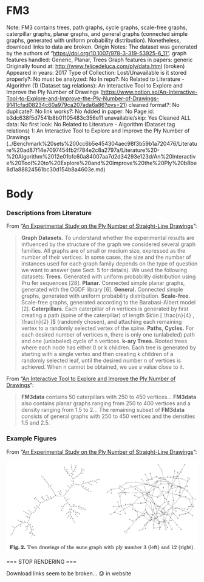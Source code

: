 # FM3

Note: FM3 contains trees, path graphs, cycle graphs, scale-free graphs, caterpillar graphs, planar graphs, and general graphs (connected simple graphs, generated with uniform probability distribution). Nonetheless, download links to data are broken.
Origin Notes: The dataset was generated by the authors of “https://doi.org/10.1007/978-3-319-53925-6_11”.
graph features handled: Generic, Planar, Trees
Graph features in papers: generic
Originally found at: http://www.felicedeluca.com/ply/data.html (broken)
Appeared in years: 2017
Type of Collection: Lost/Unavailable
is it stored properly?: No
must be analyzed: No
In repo?: No
Related to Literature - Algorithm (1) (Dataset tag relations): An Interactive Tool to Explore and Improve the Ply Number of Drawings (https://www.notion.so/An-Interactive-Tool-to-Explore-and-Improve-the-Ply-Number-of-Drawings-9141cfad08234c60a979ca207ada6a86?pvs=21)
cleaned format?: No
duplicate?: No
link works?: No
Added in paper: No
Page id: b3dc638f5d7541b8b01105483c356e11
unavailable/skip: Yes
Cleaned ALL data: No
first look: No
Related to Literature - Algorithm (Dataset tag relations) 1: An Interactive Tool to Explore and Improve the Ply Number of Drawings (../Benchmark%20sets%200cc6b5e454304aec98f3b59b1a720476/Literature%20ad87f14e7097454fb2f784e2c8a2797a/Literature%20-%20Algorithm%2012e01bfc60a84007aa7d2d34293e123d/An%20Interactive%20Tool%20to%20Explore%20and%20Improve%20the%20Ply%20b8be8d1a88824561bc30d154b8a4603e.md)

# Body

### Descriptions from Literature

From “[An Experimental Study on the Ply Number of Straight-Line Drawings](https://doi.org/10.1007/978-3-319-53925-6_11)”:

> **Graph Datasets.** To understand whether the experimental results are influenced by the structure of the graph we considered several graph families. All graphs are of small or medium size, expressed as the number of their vertices. In some cases, the size and the number of instances used for each graph family depends on the type of question we want to answer (see Sect. 5 for details). We used the following datasets:
**Trees.** Generated with uniform probability distribution using Pru ̈fer sequences [28].
**Planar.** Connected simple planar graphs, generated with the OGDF library [6].
**General.** Connected simple graphs, generated with uniform probability distribution.
**Scale-free.** Scale-free graphs, generated according to the Barabasi-Albert model [2].
**Caterpillars.** Each caterpillar of n vertices is generated by first creating a path (spine of the caterpillar) of length $k\in [ \frac{n}{4} , \frac{n}{2} ]$ (randomly chosen), and attaching each remaining vertex to a randomly selected vertex of the spine.
**Paths, Cycles.** For each desired number of vertices n, there is only one (unlabeled) path and one (unlabeled) cycle of n vertices.
**k-ary Trees.** Rooted trees where each node has either 0 or k children. Each tree is generated by starting with a single vertex and then creating k children of a randomly selected leaf, until the desired number n of vertices is achieved. When n cannot be obtained, we use a value close to it.
> 

From “[An Interactive Tool to Explore and Improve the Ply Number of Drawings](https://doi.org/10.1007/978-3-319-73915-1_4)”:

> **FM3data** contains 50 caterpillars with 250 to 450 vertices… **FM3data** also contains planar graphs ranging from 250 to 400 vertices and a density ranging from 1.5 to 2… The remaining subset of **FM3data** consists of general graphs with 250 to 450 vertices and the densities 1.5 and 2.5.
> 

### Example Figures

From “[An Experimental Study on the Ply Number of Straight-Line Drawings](https://doi.org/10.1007/978-3-319-53925-6_11)”:

![Screen Shot 2023-08-16 at 3.26.01 PM.png](FM3%20b3dc638f5d7541b8b01105483c356e11/Screen_Shot_2023-08-16_at_3.26.01_PM.png)

=== STOP RENDERING ===

Download links seem to be broken… 😓 in website